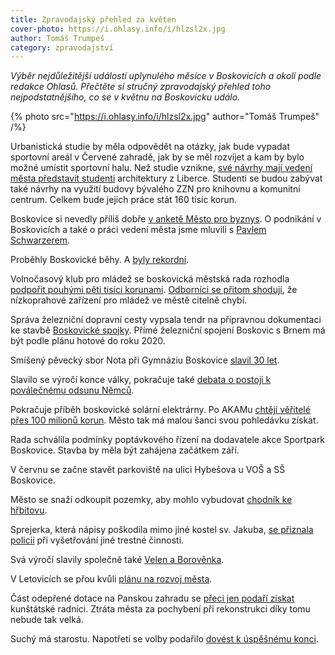 ```yaml
---
title: Zpravodajský přehled za květen
cover-photo: https://i.ohlasy.info/i/hlzsl2x.jpg
author: Tomáš Trumpeš
category: zpravodajství
---
```


*Výběr nejdůležitější událostí uplynulého měsíce v Boskovicích a okolí podle redakce Ohlasů. Přečtěte si stručný zpravodajský přehled toho nejpodstatnějšího, co se v květnu na Boskovicku událo.*

{% photo src="https://i.ohlasy.info/i/hlzsl2x.jpg" author="Tomáš Trumpeš" /%}

Urbanistická studie by měla odpovědět na otázky, jak bude vypadat sportovní areál v Červené zahradě, jak by se měl rozvíjet a kam by bylo možné umístit sportovní halu. Než studie vznikne, [své návrhy mají vedení města představit studenti](/clanky/2016/05/urbanismus-cervenka.html) architektury z Liberce. Studenti se budou zabývat také návrhy na využití budovy bývalého ZZN pro knihovnu a komunitní centrum. Celkem bude jejich práce stát 160 tisíc korun.

Boskovice si nevedly příliš dobře [v anketě Město pro byznys](/clanky/2016/05/mesto-pro-byznys.html). O podnikání v Boskovicích a také o práci vedení města jsme mluvili s [Pavlem Schwarzerem](/clanky/2016/05/rozhovor-schwarzer.html).

Proběhly Boskovické běhy. A [byly rekordní](http://boskovice.cz/7-boskovicke-behy-ve-vsech-smerech-rekordni/d-28318/p1=1019).

Volnočasový klub pro mládež se boskovická městská rada rozhodla [podpořit pouhými pěti tisíci korunami](/clanky/2016/05/prispevek-pro-elim.html). [Odborníci se přitom shodují](/clanky/2016/05/anketa-klub.html), že nízkoprahové zařízení pro mládež ve městě citelně chybí.

Správa železniční dopravní cesty vypsala tendr na přípravnou dokumentaci ke stavbě [Boskovické spojky](http://zrcadlo.net/clanky/Do-konce-roku-maji-byt-hotove-prvni-projekty-k-Boskovicke-spojce-2853/). Přímé železniční spojení Boskovic s Brnem má být podle plánu hotové do roku 2020.

Smíšený pěvecký sbor Nota při Gymnáziu Boskovice [slavil 30 let](/clanky/2016/05/komentar-nota.html).

Slavilo se výročí konce války, pokračuje také [debata o postoji k poválečnému odsunu Němců](/clanky/2016/05/odsun-svanda.html). 

Pokračuje příběh boskovické solární elektrárny. Po AKAMu [chtějí věřitelé přes 100 milionů korun](/clanky/2016/05/insolvence-akam.html). Město tak má malou šanci svou pohledávku získat.

Rada schválila podmínky poptávkového řízení na dodavatele akce Sportpark Boskovice. Stavba by měla být zahájena začátkem září.

V červnu se začne stavět parkoviště na ulici Hybešova u VOŠ a SŠ Boskovice.

Město se snaží odkoupit pozemky, aby mohlo vybudovat [chodník ke hřbitovu](http://blanensky.denik.cz/zpravy_region/boskovicti-usiluji-o-koupi-pozemku-aby-mohli-postavit-chodnik-ke-hrbitovu-20160517.html).

Sprejerka, která nápisy poškodila mimo jiné kostel sv. Jakuba, [se přiznala policii](http://www.policie.cz/clanek/asi-se-ji-nelibil-kostel.aspx) při vyšetřování jiné trestné činnosti.

Svá výročí slavily společně také [Velen a Borověnka](http://boskovice.cz/velen-a-borovenka-slavily-spolecne/d-28448/p1=1019).

V Letovicích se přou kvůli [plánu na rozvoj města](http://blanensky.denik.cz/zpravy_region/letovicti-zastupitele-kritizuji-plan-rozvoje-mesta-jsou-to-vyhozene-penize-20160516.html).

Část odepřené dotace na Panskou zahradu se [přeci jen podaří získat](http://blanensky.denik.cz/zpravy_region/necekany-zvrat-kunstatsi-vybojovali-cast-dotace-na-obnovu-panske-zahrady-20160514.html) kunštátské radnici. Ztráta města za pochybení při rekonstrukci díky tomu nebude tak velká.

Suchý má starostu. Napotřetí se volby podařilo [dovést k úspěšnému konci](http://blanensky.denik.cz/zpravy_region/konec-politicke-krize-suchy-ma-noveho-starostu-jednohlasne-a-za-deset-minut-20160510.html).
